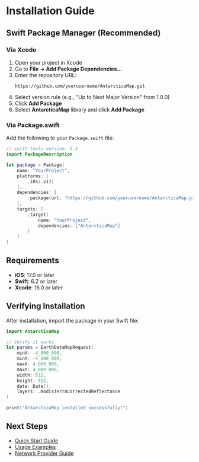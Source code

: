 # Installation Guide

## Swift Package Manager (Recommended)

### Via Xcode

1. Open your project in Xcode
2. Go to **File → Add Package Dependencies...**
3. Enter the repository URL:
   ```
   https://github.com/yourusername/AntarcticaMap.git
   ```
4. Select version rule (e.g., "Up to Next Major Version" from 1.0.0)
5. Click **Add Package**
6. Select **AntarcticaMap** library and click **Add Package**

### Via Package.swift

Add the following to your `Package.swift` file:

```swift
// swift-tools-version: 6.2
import PackageDescription

let package = Package(
    name: "YourProject",
    platforms: [
        .iOS(.v17)
    ],
    dependencies: [
        .package(url: "https://github.com/yourusername/AntarcticaMap.git", from: "1.0.0")
    ],
    targets: [
        .target(
            name: "YourProject",
            dependencies: ["AntarcticaMap"]
        )
    ]
)
```

## Requirements

- **iOS**: 17.0 or later
- **Swift**: 6.2 or later
- **Xcode**: 16.0 or later

## Verifying Installation

After installation, import the package in your Swift file:

```swift
import AntarcticaMap

// Verify it works
let params = EarthDataMapRequest(
    minX: -4_000_000,
    minY: -4_000_000,
    maxX: 4_000_000,
    maxY: 4_000_000,
    width: 512,
    height: 512,
    date: Date(),
    layers: .modisTerraCorrectedReflectance
)

print("AntarcticaMap installed successfully!")
```

## Next Steps

- [Quick Start Guide](QuickStart.md)
- [Usage Examples](Examples.md)
- [Network Provider Guide](NetworkProvider.md)
